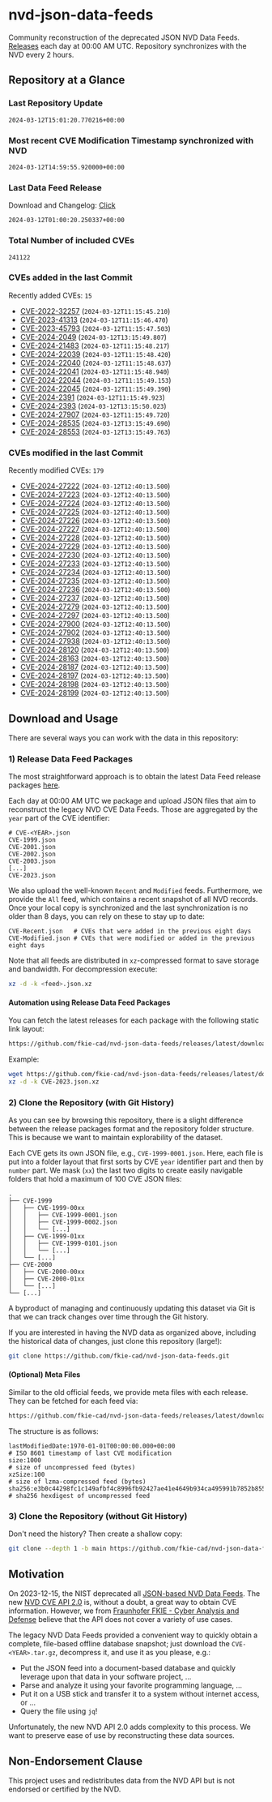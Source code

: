 # nvd-json-data-feeds

Community reconstruction of the deprecated JSON NVD Data Feeds. 
[Releases](https://github.com/fkie-cad/nvd-json-data-feeds/releases/latest) each day at 00:00 AM UTC.
Repository synchronizes with the NVD every 2 hours.

## Repository at a Glance

### Last Repository Update

```plain
2024-03-12T15:01:20.770216+00:00
```

### Most recent CVE Modification Timestamp synchronized with NVD

```plain
2024-03-12T14:59:55.920000+00:00
```

### Last Data Feed Release

Download and Changelog: [Click](https://github.com/fkie-cad/nvd-json-data-feeds/releases/latest)

```plain
2024-03-12T01:00:20.250337+00:00
```

### Total Number of included CVEs

```plain
241122
```

### CVEs added in the last Commit

Recently added CVEs: `15`

* [CVE-2022-32257](CVE-2022/CVE-2022-322xx/CVE-2022-32257.json) (`2024-03-12T11:15:45.210`)
* [CVE-2023-41313](CVE-2023/CVE-2023-413xx/CVE-2023-41313.json) (`2024-03-12T11:15:46.470`)
* [CVE-2023-45793](CVE-2023/CVE-2023-457xx/CVE-2023-45793.json) (`2024-03-12T11:15:47.503`)
* [CVE-2024-2049](CVE-2024/CVE-2024-20xx/CVE-2024-2049.json) (`2024-03-12T13:15:49.807`)
* [CVE-2024-21483](CVE-2024/CVE-2024-214xx/CVE-2024-21483.json) (`2024-03-12T11:15:48.217`)
* [CVE-2024-22039](CVE-2024/CVE-2024-220xx/CVE-2024-22039.json) (`2024-03-12T11:15:48.420`)
* [CVE-2024-22040](CVE-2024/CVE-2024-220xx/CVE-2024-22040.json) (`2024-03-12T11:15:48.637`)
* [CVE-2024-22041](CVE-2024/CVE-2024-220xx/CVE-2024-22041.json) (`2024-03-12T11:15:48.940`)
* [CVE-2024-22044](CVE-2024/CVE-2024-220xx/CVE-2024-22044.json) (`2024-03-12T11:15:49.153`)
* [CVE-2024-22045](CVE-2024/CVE-2024-220xx/CVE-2024-22045.json) (`2024-03-12T11:15:49.390`)
* [CVE-2024-2391](CVE-2024/CVE-2024-23xx/CVE-2024-2391.json) (`2024-03-12T11:15:49.923`)
* [CVE-2024-2393](CVE-2024/CVE-2024-23xx/CVE-2024-2393.json) (`2024-03-12T13:15:50.023`)
* [CVE-2024-27907](CVE-2024/CVE-2024-279xx/CVE-2024-27907.json) (`2024-03-12T11:15:49.720`)
* [CVE-2024-28535](CVE-2024/CVE-2024-285xx/CVE-2024-28535.json) (`2024-03-12T13:15:49.690`)
* [CVE-2024-28553](CVE-2024/CVE-2024-285xx/CVE-2024-28553.json) (`2024-03-12T13:15:49.763`)


### CVEs modified in the last Commit

Recently modified CVEs: `179`

* [CVE-2024-27222](CVE-2024/CVE-2024-272xx/CVE-2024-27222.json) (`2024-03-12T12:40:13.500`)
* [CVE-2024-27223](CVE-2024/CVE-2024-272xx/CVE-2024-27223.json) (`2024-03-12T12:40:13.500`)
* [CVE-2024-27224](CVE-2024/CVE-2024-272xx/CVE-2024-27224.json) (`2024-03-12T12:40:13.500`)
* [CVE-2024-27225](CVE-2024/CVE-2024-272xx/CVE-2024-27225.json) (`2024-03-12T12:40:13.500`)
* [CVE-2024-27226](CVE-2024/CVE-2024-272xx/CVE-2024-27226.json) (`2024-03-12T12:40:13.500`)
* [CVE-2024-27227](CVE-2024/CVE-2024-272xx/CVE-2024-27227.json) (`2024-03-12T12:40:13.500`)
* [CVE-2024-27228](CVE-2024/CVE-2024-272xx/CVE-2024-27228.json) (`2024-03-12T12:40:13.500`)
* [CVE-2024-27229](CVE-2024/CVE-2024-272xx/CVE-2024-27229.json) (`2024-03-12T12:40:13.500`)
* [CVE-2024-27230](CVE-2024/CVE-2024-272xx/CVE-2024-27230.json) (`2024-03-12T12:40:13.500`)
* [CVE-2024-27233](CVE-2024/CVE-2024-272xx/CVE-2024-27233.json) (`2024-03-12T12:40:13.500`)
* [CVE-2024-27234](CVE-2024/CVE-2024-272xx/CVE-2024-27234.json) (`2024-03-12T12:40:13.500`)
* [CVE-2024-27235](CVE-2024/CVE-2024-272xx/CVE-2024-27235.json) (`2024-03-12T12:40:13.500`)
* [CVE-2024-27236](CVE-2024/CVE-2024-272xx/CVE-2024-27236.json) (`2024-03-12T12:40:13.500`)
* [CVE-2024-27237](CVE-2024/CVE-2024-272xx/CVE-2024-27237.json) (`2024-03-12T12:40:13.500`)
* [CVE-2024-27279](CVE-2024/CVE-2024-272xx/CVE-2024-27279.json) (`2024-03-12T12:40:13.500`)
* [CVE-2024-27297](CVE-2024/CVE-2024-272xx/CVE-2024-27297.json) (`2024-03-12T12:40:13.500`)
* [CVE-2024-27900](CVE-2024/CVE-2024-279xx/CVE-2024-27900.json) (`2024-03-12T12:40:13.500`)
* [CVE-2024-27902](CVE-2024/CVE-2024-279xx/CVE-2024-27902.json) (`2024-03-12T12:40:13.500`)
* [CVE-2024-27938](CVE-2024/CVE-2024-279xx/CVE-2024-27938.json) (`2024-03-12T12:40:13.500`)
* [CVE-2024-28120](CVE-2024/CVE-2024-281xx/CVE-2024-28120.json) (`2024-03-12T12:40:13.500`)
* [CVE-2024-28163](CVE-2024/CVE-2024-281xx/CVE-2024-28163.json) (`2024-03-12T12:40:13.500`)
* [CVE-2024-28187](CVE-2024/CVE-2024-281xx/CVE-2024-28187.json) (`2024-03-12T12:40:13.500`)
* [CVE-2024-28197](CVE-2024/CVE-2024-281xx/CVE-2024-28197.json) (`2024-03-12T12:40:13.500`)
* [CVE-2024-28198](CVE-2024/CVE-2024-281xx/CVE-2024-28198.json) (`2024-03-12T12:40:13.500`)
* [CVE-2024-28199](CVE-2024/CVE-2024-281xx/CVE-2024-28199.json) (`2024-03-12T12:40:13.500`)


## Download and Usage

There are several ways you can work with the data in this repository:

### 1) Release Data Feed Packages

The most straightforward approach is to obtain the latest Data Feed release packages [here](https://github.com/fkie-cad/nvd-json-data-feeds/releases/latest).

Each day at 00:00 AM UTC we package and upload JSON files that aim to reconstruct the legacy NVD CVE Data Feeds.
Those are aggregated by the `year` part of the CVE identifier:

```
# CVE-<YEAR>.json
CVE-1999.json
CVE-2001.json
CVE-2002.json
CVE-2003.json
[...]
CVE-2023.json
```

We also upload the well-known `Recent` and `Modified` feeds.
Furthermore, we provide the `All` feed, which contains a recent snapshot of all NVD records.
Once your local copy is synchronized and the last synchronization is no older than 8 days, you can rely on these to stay up to date:

```plain
CVE-Recent.json   # CVEs that were added in the previous eight days
CVE-Modified.json # CVEs that were modified or added in the previous eight days
```

Note that all feeds are distributed in `xz`-compressed format to save storage and bandwidth.
For decompression execute:

```sh
xz -d -k <feed>.json.xz
```


#### Automation using Release Data Feed Packages

You can fetch the latest releases for each package with the following static link layout:

```sh
https://github.com/fkie-cad/nvd-json-data-feeds/releases/latest/download/CVE-<YEAR>.json.xz
```

Example:

```sh
wget https://github.com/fkie-cad/nvd-json-data-feeds/releases/latest/download/CVE-2023.json.xz
xz -d -k CVE-2023.json.xz
```



### 2) Clone the Repository (with Git History)

As you can see by browsing this repository, there is a slight difference between the release packages format and the repository folder structure.
This is because we want to maintain explorability of the dataset.

Each CVE gets its own JSON file, e.g., `CVE-1999-0001.json`.
Here, each file is put into a folder layout that first sorts by CVE `year` identifier part and then by `number` part.
We mask (`xx`) the last two digits to create easily navigable folders that hold a maximum of 100 CVE JSON files:

```plain
.
├── CVE-1999
│   ├── CVE-1999-00xx
│   │   ├── CVE-1999-0001.json
│   │   ├── CVE-1999-0002.json
│   │   └── [...]
│   ├── CVE-1999-01xx
│   │   ├── CVE-1999-0101.json
│   │   └── [...]
│   └── [...]
├── CVE-2000
│   ├── CVE-2000-00xx
│   ├── CVE-2000-01xx
│   └── [...]
└── [...]
```

A byproduct of managing and continuously updating this dataset via Git is that we can track changes over time through the Git history.

If you are interested in having the NVD data as organized above, including the historical data of changes, just clone this repository (large!):

```sh
git clone https://github.com/fkie-cad/nvd-json-data-feeds.git
```

#### (Optional) Meta Files

Similar to the old official feeds, we provide meta files with each release. They can be fetched for each feed via:

```sh
https://github.com/fkie-cad/nvd-json-data-feeds/releases/latest/download/CVE-<YEAR>.meta
```

The structure is as follows:

```plain
lastModifiedDate:1970-01-01T00:00:00.000+00:00                          # ISO 8601 timestamp of last CVE modification
size:1000                                                               # size of uncompressed feed (bytes)
xzSize:100                                                              # size of lzma-compressed feed (bytes)
sha256:e3b0c44298fc1c149afbf4c8996fb92427ae41e4649b934ca495991b7852b855 # sha256 hexdigest of uncompressed feed
```


### 3) Clone the Repository (without Git History)

Don't need the history? Then create a shallow copy:

```sh
git clone --depth 1 -b main https://github.com/fkie-cad/nvd-json-data-feeds.git
```

## Motivation

On 2023-12-15, the NIST deprecated all [JSON-based NVD Data Feeds](https://nvd.nist.gov/vuln/data-feeds#divRetirementBanner-1).
The new [NVD CVE API 2.0](https://nvd.nist.gov/developers/vulnerabilities) is, without a doubt, a great way to obtain CVE information.
However, we from [Fraunhofer FKIE - Cyber Analysis and Defense](https://www.fkie.fraunhofer.de/en/departments/cad.html) believe that the API does not cover a variety of use cases.

The legacy NVD Data Feeds provided a convenient way to quickly obtain a complete, file-based offline database snapshot; just download the `CVE-<YEAR>.tar.gz`, decompress it, and use it as you please, e.g.:

* Put the JSON feed into a document-based database and quickly leverage upon that data in your software project, ...
* Parse and analyze it using your favorite programming language, ...
* Put it on a USB stick and transfer it to a system without internet access, or ...
* Query the file using `jq`!

Unfortunately, the new NVD API 2.0 adds complexity to this process.
We want to preserve ease of use by reconstructing these data sources.

## Non-Endorsement Clause

This project uses and redistributes data from the NVD API but is not endorsed or certified by the NVD.